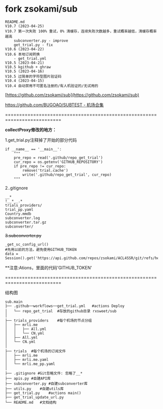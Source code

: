 # fork zsokami/sub
```
README.md
V10.7 (2023-04-25)
V10.7 第一次失败 100% 重试，0% 清缓存，连续失败次数越多，重试概率越低，清缓存概率越高
    subconverter.py - improve
    get_trial.py - fix
V10.6 (2023-04-22)
V10.6 本地订阅转换
    - get_trial.yml
V10.5 (2023-04-21)
V10.5 kgithub + ghraw   
V10.5 (2023-04-16)
V10.5 过简单的字符型图片验证码
V10.4 (2023-04-15)
V10.4 自动禁用不可匿名注册的/有人机验证的/无试用的
```
[https://github.com/zsokami/sub](https://github.com/zsokami/sub)

[https://github.com/BUGOAO/SUBTEST - 机场合集](https://github.com/BUGOAO/SUBTEST)

==========================================================================

**collectProxy修改的地方：**

1.get_trial.py注释掉了开始的部分代码
```
if __name__ == '__main__':
    """
    pre_repo = read('.github/repo_get_trial')
    cur_repo = os.getenv('GITHUB_REPOSITORY')
    if pre_repo != cur_repo:
        remove('trial.cache')
        write('.github/repo_get_trial', cur_repo)
    """
```
2..gitignore
```
__*
!__*__.*
trials_providers/
trial_pp.yaml
Country.mmdb
subconverter.log
subconverter.tar.gz
subconverter/
```
~~3.subconverter.py~~
```
_get_sc_config_url()
#先用以前的方法，避免使用GITHUB_TOKEN
data = Session().get('https://api.github.com/repos/zsokami/ACL4SSR/git/refs/heads/main').json()
```
**注意:Ations，里面的代码'GITHUB_TOKEN'

==========================================================================

结构图
```
sub.main
├── .github──workflows──get_trial.yml	#actions Deploy
│   └── repo_get_trial	#存放的github目录 rxsweet/sub 
│
├── trials_providers	#每个机场的节点分组 
│   ├── mrli.me
│   │   ├── All.yml
│   │   └── CN.yml
│   ├── All.yml
│   └── CN.yml
│
├── trials	#每个机场的订阅文件
│   ├── mrli.me
│   ├── mrli.me.yaml
│   └── mrli.me_pp.yaml
│
├── .gitignore #Git忽略文件: 忽略了__*
├── apis.py	#自建API库
├── subconverter.py	#自建subconverter库
├── utils.py	#自建utils库
├── get_trial.py	#actions main()
├── get_trial_update_url.py
└── README.md	#文档结构
```
